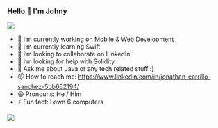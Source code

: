 ### Hello 👋 I'm Johny
![](https://komarev.com/ghpvc/?username=bi0hazarDD&label=PROFILE+VIEWS)
<!--
**bi0hazarDD/bi0hazarDD** is a ✨ _special_ ✨ repository because its `README.md` (this file) appears on your GitHub profile.
-->

- 🔭 I’m currently working on Mobile & Web Development
- 🌱 I’m currently learning Swift
- 👯 I’m looking to collaborate on LinkedIn
- 🤔 I’m looking for help with Solidity
- 💬 Ask me about Java or any tech related stuff :)
- 📫 How to reach me: https://www.linkedin.com/in/jonathan-carrillo-sanchez-5bb662194/
- 😄 Pronouns: He / Him
- ⚡ Fun fact: I own 6 computers

<img src="https://github-readme-stats.vercel.app/api?username=bi0hazarDD&&show_icons=true&title_color=ffffff&icon_color=bb2acf&text_color=daf7dc&bg_color=151515">

